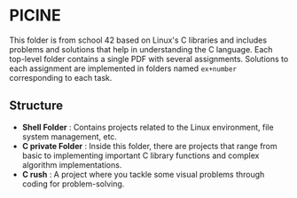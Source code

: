 # PICINE

This folder is from school 42 based on Linux's C libraries and includes problems and solutions that help in understanding the C language.
Each top-level folder contains a single PDF with several assignments.
Solutions to each assignment are implemented in folders named `ex+number` corresponding to each task.

## Structure
- **Shell Folder** :
  Contains projects related to the Linux environment, file system management, etc.
- **C private Folder** :
  Inside this folder, there are projects that range from basic to implementing important C library functions and complex algorithm implementations.
- **C rush** :
  A project where you tackle some visual problems through coding for problem-solving.
